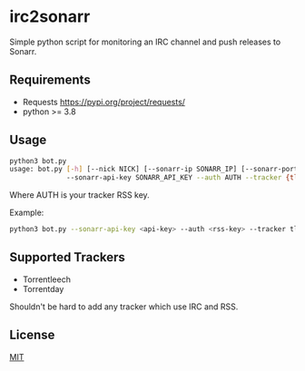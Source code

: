 # irc2sonarr

Simple python script for monitoring an IRC channel and push releases to Sonarr.

## Requirements 
* Requests https://pypi.org/project/requests/
* python >= 3.8

## Usage
```bash
python3 bot.py
usage: bot.py [-h] [--nick NICK] [--sonarr-ip SONARR_IP] [--sonarr-port SONARR_PORT]
              --sonarr-api-key SONARR_API_KEY --auth AUTH --tracker {tl,td}
```
Where AUTH is your tracker RSS key.

Example:
```bash
python3 bot.py --sonarr-api-key <api-key> --auth <rss-key> --tracker tl
```

## Supported Trackers
* Torrentleech
* Torrentday

Shouldn't be hard to add any tracker which use IRC and RSS.
## License
[MIT](https://choosealicense.com/licenses/mit/)